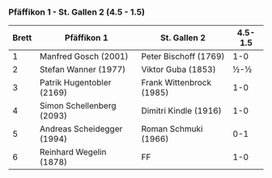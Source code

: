 ### Pfäffikon 1 - St. Gallen 2 (4.5 - 1.5)

| Brett | Pfäffikon 1                | St. Gallen 2             | 4.5-1.5 |
|-------|----------------------------|--------------------------|---------|
| 1     | Manfred Gosch (2001)       | Peter Bischoff (1769)    | 1-0     |
| 2     | Stefan Wanner (1977)       | Viktor Guba (1853)       | ½-½     |
| 3     | Patrik Hugentobler (2169)  | Frank Wittenbrock (1985) | 1-0     |
| 4     | Simon Schellenberg (2093)  | Dimitri Kindle (1916)    | 1-0     |
| 5     | Andreas Scheidegger (1994) | Roman Schmuki (1966)     | 0-1     |
| 6     | Reinhard Wegelin (1878)    | FF                       | 1-0     |
